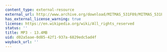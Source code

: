 ```yaml
---
content_type: external-resource
external_url: http://www.archive.org/download/MITMAS_531F09/MITMAS_531F09_lec09_2.mp3
has_external_license_warning: true
license: https://en.wikipedia.org/wiki/All_rights_reserved
status: ''
title: MP3 - 13.4MB
uid: d02a5aae-0d85-42f1-937a-6829edc5ad4f
wayback_url: ''
---
```

